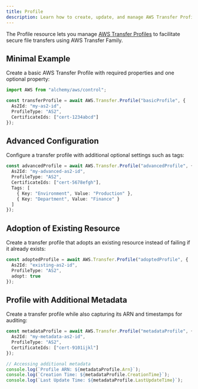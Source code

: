 ```yaml
---
title: Profile
description: Learn how to create, update, and manage AWS Transfer Profiles using Alchemy Cloud Control.
---
```


The Profile resource lets you manage [AWS Transfer Profiles](https://docs.aws.amazon.com/transfer/latest/userguide/) to facilitate secure file transfers using AWS Transfer Family.

## Minimal Example

Create a basic AWS Transfer Profile with required properties and one optional property:

```ts
import AWS from "alchemy/aws/control";

const transferProfile = await AWS.Transfer.Profile("basicProfile", {
  As2Id: "my-as2-id",
  ProfileType: "AS2",
  CertificateIds: ["cert-1234abcd"]
});
```

## Advanced Configuration

Configure a transfer profile with additional optional settings such as tags:

```ts
const advancedProfile = await AWS.Transfer.Profile("advancedProfile", {
  As2Id: "my-advanced-as2-id",
  ProfileType: "AS2",
  CertificateIds: ["cert-5678efgh"],
  Tags: [
    { Key: "Environment", Value: "Production" },
    { Key: "Department", Value: "Finance" }
  ]
});
```

## Adoption of Existing Resource

Create a transfer profile that adopts an existing resource instead of failing if it already exists:

```ts
const adoptedProfile = await AWS.Transfer.Profile("adoptedProfile", {
  As2Id: "existing-as2-id",
  ProfileType: "AS2",
  adopt: true
});
```

## Profile with Additional Metadata

Create a transfer profile while also capturing its ARN and timestamps for auditing:

```ts
const metadataProfile = await AWS.Transfer.Profile("metadataProfile", {
  As2Id: "my-metadata-as2-id",
  ProfileType: "AS2",
  CertificateIds: ["cert-9101ijkl"]
});

// Accessing additional metadata
console.log(`Profile ARN: ${metadataProfile.Arn}`);
console.log(`Creation Time: ${metadataProfile.CreationTime}`);
console.log(`Last Update Time: ${metadataProfile.LastUpdateTime}`);
```